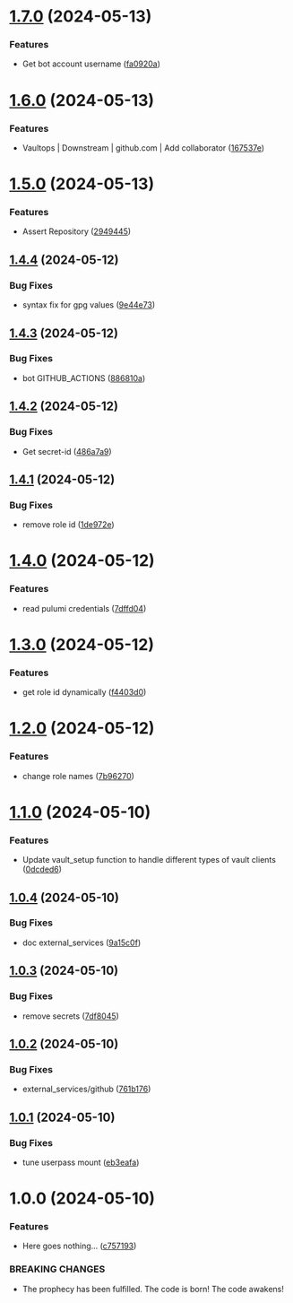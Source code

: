 # [1.7.0](https://github.com/arpanrec/vaultops/compare/1.6.0...1.7.0) (2024-05-13)


### Features

* Get bot account username ([fa0920a](https://github.com/arpanrec/vaultops/commit/fa0920a76f97db4ae055b9568ac9c55359642591))

# [1.6.0](https://github.com/arpanrec/vaultops/compare/1.5.0...1.6.0) (2024-05-13)


### Features

* Vaultops | Downstream | github.com | Add collaborator ([167537e](https://github.com/arpanrec/vaultops/commit/167537ee444b15469941d88a6fa840296685b495))

# [1.5.0](https://github.com/arpanrec/vaultops/compare/1.4.4...1.5.0) (2024-05-13)


### Features

* Assert Repository ([2949445](https://github.com/arpanrec/vaultops/commit/29494455f67c734801ae50a013c61724bb27d565))

## [1.4.4](https://github.com/arpanrec/vaultops/compare/1.4.3...1.4.4) (2024-05-12)


### Bug Fixes

* syntax fix for gpg values ([9e44e73](https://github.com/arpanrec/vaultops/commit/9e44e73ad50c55262d358b50a51bbc80b6155917))

## [1.4.3](https://github.com/arpanrec/vaultops/compare/1.4.2...1.4.3) (2024-05-12)


### Bug Fixes

* bot GITHUB_ACTIONS ([886810a](https://github.com/arpanrec/vaultops/commit/886810a782d0c16c1e90f0b3564735cc8688040b))

## [1.4.2](https://github.com/arpanrec/vaultops/compare/1.4.1...1.4.2) (2024-05-12)


### Bug Fixes

* Get secret-id ([486a7a9](https://github.com/arpanrec/vaultops/commit/486a7a9baaa1214d57efcccaa6994f7492782aa6))

## [1.4.1](https://github.com/arpanrec/vaultops/compare/1.4.0...1.4.1) (2024-05-12)


### Bug Fixes

* remove role id ([1de972e](https://github.com/arpanrec/vaultops/commit/1de972ee62854f19bd17adf5d913f3eaa4e445fe))

# [1.4.0](https://github.com/arpanrec/vaultops/compare/1.3.0...1.4.0) (2024-05-12)


### Features

* read pulumi credentials ([7dffd04](https://github.com/arpanrec/vaultops/commit/7dffd0478277a052761ac6fb2ede4bda4a9e0589))

# [1.3.0](https://github.com/arpanrec/vaultops/compare/1.2.0...1.3.0) (2024-05-12)


### Features

* get role id dynamically ([f4403d0](https://github.com/arpanrec/vaultops/commit/f4403d0f45a0891c9c09d45c2ce5dcd77e354c18))

# [1.2.0](https://github.com/arpanrec/vaultops/compare/1.1.0...1.2.0) (2024-05-12)


### Features

* change role names ([7b96270](https://github.com/arpanrec/vaultops/commit/7b96270c3748e309e40ce034e7e7e5350f58e753))

# [1.1.0](https://github.com/arpanrec/vaultops/compare/1.0.4...1.1.0) (2024-05-10)


### Features

* Update vault_setup function to handle different types of vault clients ([0dcded6](https://github.com/arpanrec/vaultops/commit/0dcded6915632e0cc0307ae5baddda1d37f951c8))

## [1.0.4](https://github.com/arpanrec/vaultops/compare/1.0.3...1.0.4) (2024-05-10)


### Bug Fixes

* doc external_services ([9a15c0f](https://github.com/arpanrec/vaultops/commit/9a15c0fb8322be074b4b039b649850c7d5dcf272))

## [1.0.3](https://github.com/arpanrec/vaultops/compare/1.0.2...1.0.3) (2024-05-10)


### Bug Fixes

* remove secrets ([7df8045](https://github.com/arpanrec/vaultops/commit/7df804576df6a409ee938b05b9c3fc59646d7179))

## [1.0.2](https://github.com/arpanrec/vaultops/compare/1.0.1...1.0.2) (2024-05-10)


### Bug Fixes

* external_services/github ([761b176](https://github.com/arpanrec/vaultops/commit/761b1763a10ba69ab86317ff49ecfdd7c1ef5ef6))

## [1.0.1](https://github.com/arpanrec/vaultops/compare/1.0.0...1.0.1) (2024-05-10)


### Bug Fixes

* tune userpass mount ([eb3eafa](https://github.com/arpanrec/vaultops/commit/eb3eafac928247a24d7024a09c82e8ca17a31bbc))

# 1.0.0 (2024-05-10)


### Features

* Here goes nothing... ([c757193](https://github.com/arpanrec/vaultops/commit/c757193042bcc402913602de637a093761c54666))


### BREAKING CHANGES

* The prophecy has been fulfilled. The code is born! The code awakens!
